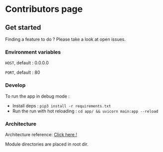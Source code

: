 # Contributors page

## Get started

Finding a feature to do ? Please take a look at open issues.

### Environment variables

`HOST`, default : 0.0.0.0

`PORT`, default : 80

### Develop

To run the app in debug mode :

- Install deps : `pip3 install -r requirements.txt`
- Run the run with hot reloading : `cd app/ && uvicorn main:app --reload`

### Architecture

Architecture reference: [Click here !](https://fastapi.tiangolo.com/tutorial/bigger-applications/)

Module directories are placed in root dir.
